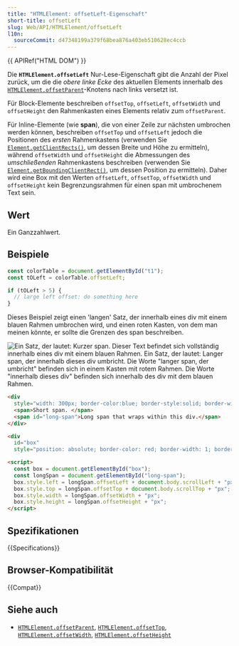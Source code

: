 ```yaml
---
title: "HTMLElement: offsetLeft-Eigenschaft"
short-title: offsetLeft
slug: Web/API/HTMLElement/offsetLeft
l10n:
  sourceCommit: d47348199a379f68bea876a403eb510628ec4ccb
---
```


{{ APIRef("HTML DOM") }}

Die **`HTMLElement.offsetLeft`** Nur-Lese-Eigenschaft gibt die Anzahl der Pixel zurück, um die die _obere linke Ecke_ des aktuellen Elements innerhalb des [`HTMLElement.offsetParent`](/de/docs/Web/API/HTMLElement/offsetParent)-Knotens nach links versetzt ist.

Für Block-Elemente beschreiben `offsetTop`, `offsetLeft`, `offsetWidth` und `offsetHeight` den Rahmenkasten eines Elements relativ zum `offsetParent`.

Für Inline-Elemente (wie **span**), die von einer Zeile zur nächsten umbrochen werden können, beschreiben `offsetTop` und `offsetLeft` jedoch die Positionen des _ersten_ Rahmenkastens (verwenden Sie [`Element.getClientRects()`](/de/docs/Web/API/Element/getClientRects), um dessen Breite und Höhe zu ermitteln), während `offsetWidth` und `offsetHeight` die Abmessungen des _umschließenden_ Rahmenkastens beschreiben (verwenden Sie [`Element.getBoundingClientRect()`](/de/docs/Web/API/Element/getBoundingClientRect), um dessen Position zu ermitteln). Daher wird eine Box mit den Werten `offsetLeft`, `offsetTop`, `offsetWidth` und `offsetHeight` kein Begrenzungsrahmen für einen span mit umbrochenem Text sein.

## Wert

Ein Ganzzahlwert.

## Beispiele

```js
const colorTable = document.getElementById("t1");
const tOLeft = colorTable.offsetLeft;

if (tOLeft > 5) {
  // large left offset: do something here
}
```

Dieses Beispiel zeigt einen 'langen' Satz, der innerhalb eines div mit einem blauen Rahmen umbrochen wird, und einen roten Kasten, von dem man meinen könnte, er sollte die Grenzen des span beschreiben.

![Ein Satz, der lautet: Kurzer span. Dieser Text befindet sich vollständig innerhalb eines div mit einem blauen Rahmen. Ein Satz, der lautet: Langer span, der innerhalb dieses div umbricht. Die Worte "langer span, der umbricht" befinden sich in einem Kasten mit rotem Rahmen. Die Worte "innerhalb dieses div" befinden sich innerhalb des div mit dem blauen Rahmen.](offsetleft.jpg)

```html
<div
  style="width: 300px; border-color:blue; border-style:solid; border-width:1;">
  <span>Short span. </span>
  <span id="long-span">Long span that wraps within this div.</span>
</div>

<div
  id="box"
  style="position: absolute; border-color: red; border-width: 1; border-style: solid; z-index: 10"></div>

<script>
  const box = document.getElementById("box");
  const longSpan = document.getElementById("long-span");
  box.style.left = longSpan.offsetLeft + document.body.scrollLeft + "px";
  box.style.top = longSpan.offsetTop + document.body.scrollTop + "px";
  box.style.width = longSpan.offsetWidth + "px";
  box.style.height = longSpan.offsetHeight + "px";
</script>
```

## Spezifikationen

{{Specifications}}

## Browser-Kompatibilität

{{Compat}}

## Siehe auch

- [`HTMLElement.offsetParent`](/de/docs/Web/API/HTMLElement/offsetParent), [`HTMLElement.offsetTop`](/de/docs/Web/API/HTMLElement/offsetTop), [`HTMLElement.offsetWidth`](/de/docs/Web/API/HTMLElement/offsetWidth), [`HTMLElement.offsetHeight`](/de/docs/Web/API/HTMLElement/offsetHeight)
